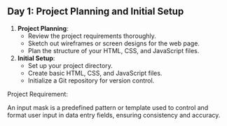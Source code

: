 ## **Day 1: Project Planning and Initial Setup**

1. **Project Planning**:
    - Review the project requirements thoroughly.
    - Sketch out wireframes or screen designs for the web page.
    - Plan the structure of your HTML, CSS, and JavaScript files.
2. **Initial Setup**:
    - Set up your project directory.
    - Create basic HTML, CSS, and JavaScript files.
    - Initialize a Git repository for version control.

Project Requirement:


An input mask is a predefined pattern or template used to control and format user input in data entry fields, ensuring consistency and accuracy.